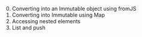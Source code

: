 0. Converting into an Immutable object using fromJS
1. Converting into Immutable using Map
2. Accessing nested elements
3. List and push
